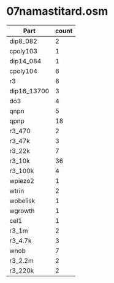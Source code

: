 07namastitard.osm
==========
| **Part** | **count** |
|----------|-----------|
|dip8_082|2| 
|cpoly103|1| 
|dip14_084|1| 
|cpoly104|8| 
|r3|8| 
|dip16_13700|3| 
|do3|4| 
|qnpn|5| 
|qpnp|18| 
|r3_470|2| 
|r3_47k|3| 
|r3_22k|7| 
|r3_10k|36| 
|r3_100k|4| 
|wpiezo2|1| 
|wtrin|2| 
|wobelisk|1| 
|wgrowth|1| 
|cel1|1| 
|r3_1m|2| 
|r3_4.7k|3| 
|wnob|7| 
|r3_2.2m|2| 
|r3_220k|2| 
